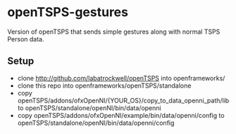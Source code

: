 openTSPS-gestures
=================

Version of openTSPS that sends simple gestures along with normal TSPS Person data.

Setup
------------
* clone http://github.com/labatrockwell/openTSPS into openframeworks/
* clone this repo into openframeworks/openTSPS/standalone
* copy openTSPS/addons/ofxOpenNI/{YOUR_OS}/copy_to_data_openni_path/lib to openTSPS/standalone/openNI/bin/data/openni
* copy openTSPS/addons/ofxOpenNI/example/bin/data/openni/config to openTSPS/standalone/openNI/bin/data/openni/config